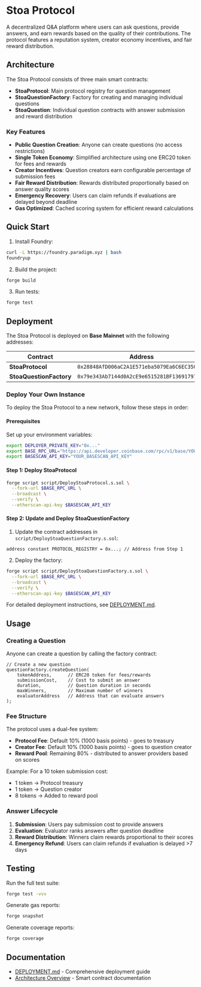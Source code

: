 # Stoa Protocol

A decentralized Q&A platform where users can ask questions, provide answers, and earn rewards based on the quality of their contributions. The protocol features a reputation system, creator economy incentives, and fair reward distribution.

## Architecture

The Stoa Protocol consists of three main smart contracts:

- **StoaProtocol**: Main protocol registry for question management  
- **StoaQuestionFactory**: Factory for creating and managing individual questions
- **StoaQuestion**: Individual question contracts with answer submission and reward distribution

### Key Features

- **Public Question Creation**: Anyone can create questions (no access restrictions)
- **Single Token Economy**: Simplified architecture using one ERC20 token for fees and rewards
- **Creator Incentives**: Question creators earn configurable percentage of submission fees
- **Fair Reward Distribution**: Rewards distributed proportionally based on answer quality scores
- **Emergency Recovery**: Users can claim refunds if evaluations are delayed beyond deadline
- **Gas Optimized**: Cached scoring system for efficient reward calculations

## Quick Start

1. Install Foundry:
```bash
curl -L https://foundry.paradigm.xyz | bash
foundryup
```

2. Build the project:
```bash
forge build
```

3. Run tests:
```bash
forge test
```

## Deployment

The Stoa Protocol is deployed on **Base Mainnet** with the following addresses:

| Contract | Address | Basescan |
|----------|---------|----------|
| **StoaProtocol** | `0x28848AfD006aC2A1E571eba5079Ea6C6EC3504FB` | [View](https://basescan.org/address/0x28848afd006ac2a1e571eba5079ea6c6ec3504fb) |
| **StoaQuestionFactory** | `0x79e343Ab7144d0A2cE9e6515281BF13691797FC0` | [View](https://basescan.org/address/0x79e343ab7144d0a2ce9e6515281bf13691797fc0) |

### Deploy Your Own Instance

To deploy the Stoa Protocol to a new network, follow these steps in order:

#### Prerequisites
Set up your environment variables:
```bash
export DEPLOYER_PRIVATE_KEY="0x..."
export BASE_RPC_URL="https://api.developer.coinbase.com/rpc/v1/base/YOUR_API_KEY"
export BASESCAN_API_KEY="YOUR_BASESCAN_API_KEY"
```

#### Step 1: Deploy StoaProtocol
```bash
forge script script/DeployStoaProtocol.s.sol \
  --fork-url $BASE_RPC_URL \
  --broadcast \
  --verify \
  --etherscan-api-key $BASESCAN_API_KEY
```

#### Step 2: Update and Deploy StoaQuestionFactory
1. Update the contract addresses in `script/DeployStoaQuestionFactory.s.sol`:
```solidity
address constant PROTOCOL_REGISTRY = 0x...; // Address from Step 1
```

2. Deploy the factory:
```bash
forge script script/DeployStoaQuestionFactory.s.sol \
  --fork-url $BASE_RPC_URL \
  --broadcast \
  --verify \
  --etherscan-api-key $BASESCAN_API_KEY
```

For detailed deployment instructions, see [DEPLOYMENT.md](./DEPLOYMENT.md).

## Usage

### Creating a Question

Anyone can create a question by calling the factory contract:

```solidity
// Create a new question
questionFactory.createQuestion(
    tokenAddress,      // ERC20 token for fees/rewards
    submissionCost,    // Cost to submit an answer
    duration,          // Question duration in seconds
    maxWinners,        // Maximum number of winners
    evaluatorAddress   // Address that can evaluate answers
);
```

### Fee Structure

The protocol uses a dual-fee system:
- **Protocol Fee**: Default 10% (1000 basis points) - goes to treasury
- **Creator Fee**: Default 10% (1000 basis points) - goes to question creator
- **Reward Pool**: Remaining 80% - distributed to answer providers based on scores

Example: For a 10 token submission cost:
- 1 token → Protocol treasury
- 1 token → Question creator  
- 8 tokens → Added to reward pool

### Answer Lifecycle

1. **Submission**: Users pay submission cost to provide answers
2. **Evaluation**: Evaluator ranks answers after question deadline
3. **Reward Distribution**: Winners claim rewards proportional to their scores
4. **Emergency Refund**: Users can claim refunds if evaluation is delayed >7 days

## Testing

Run the full test suite:
```bash
forge test -vvv
```

Generate gas reports:
```bash
forge snapshot
```

Generate coverage reports:
```bash
forge coverage
```

## Documentation

- [DEPLOYMENT.md](./DEPLOYMENT.md) - Comprehensive deployment guide
- [Architecture Overview](./src/) - Smart contract documentation
